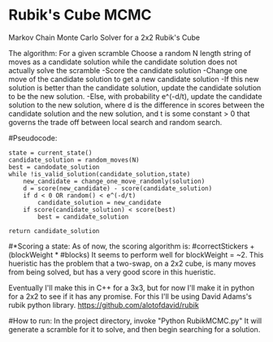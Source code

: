 # Rubik's Cube MCMC
Markov Chain Monte Carlo Solver for a 2x2 Rubik's Cube

The algorithm:
	For a given scramble
	Choose a random N length string of moves as a candidate solution
	while the candidate solution does not actually solve the scramble
		-Score the candidate solution
		-Change one move of the candidate solution to get a new candidate solution
		-If this new solution is better than the candidate solution, update the candidate solution to be the new solution.
		-Else, with probability e^(-d/t), update the candidate solution to the new solution, where d is the difference in scores between the candidate solution and the new solution, and t is some constant > 0 that governs the trade off between local search and random search.

#Pseudocode:

	state = current_state()
	candidate_solution = random_moves(N)
	best = candodate_solution
	while !is_valid_solution(candidate_solution,state)
		new_candidate = change_one_move_randomly(solution)
		d = score(new_candidate) - score(candidate_solution)
		if d < 0 OR random() < e^(-d/t)
			candidate_solution = new_candidate
		if score(candidate_solution) < score(best)
			best = candidate_solution

	return candidate_solution



#*Scoring a state:
As of now, the scoring algorithm is: #correctStickers + (blockWeight * #blocks)
It seems to perform well for blockWeight = ~2. This hueristic has the problem that a two-swap, on a 2x2 cube, is many moves from being solved, but has a very good score in this hueristic.


Eventually I'll make this in C++ for a 3x3, but for now I'll make it in python for a 2x2 to see if it has any promise. For this I'll be using David Adams's rubik python library. https://github.com/alotofdavid/rubik

#How to run:
In the project directory, invoke "Python RubikMCMC.py"
It will generate a scramble for it to solve, and then begin searching for a solution.
